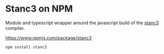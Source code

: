 # Stanc3 on NPM

Module and typescript wrapper around the javascript build of the [stanc3](https://github.com/stan-dev/stanc3)
compiler.

https://www.npmjs.com/package/stanc3

```bash
npm install stanc3
```

